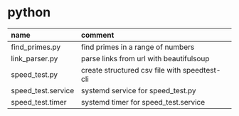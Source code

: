 # python

| name               | comment                                       |
| :----------------- | :-------------------------------------------- |
| find_primes.py     | find primes in a range of numbers             |
| link_parser.py     | parse links from url with beautifulsoup       |
| speed_test.py      | create structured csv file with speedtest-cli |
| speed_test.service | systemd service for speed_test.py             |
| speed_test.timer   | systemd timer for speed_test.service          |
